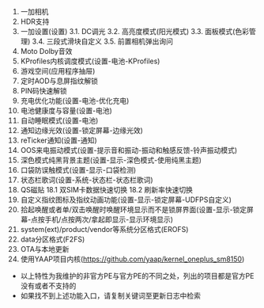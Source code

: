 1. 一加相机
2. HDR支持
3. 一加设置(设置)
  3.1. DC调光
  3.2. 高亮度模式(阳光模式)
  3.3. 面板模式(色彩管理)
  3.4. 三段式滑块自定义
  3.5. 前置相机弹出询问
4. Moto Dolby音效
5. KProfiles内核调度模式(设置-电池-KProfiles)
6. 游戏空间(应用程序抽屉)
7. 定时AOD与息屏指纹解锁
8. PIN码快速解锁
9. 充电优化功能(设置-电池-优化充电)
10. 电池健康度与容量(设置-电池)
11. 自动睡眠模式(设置-电池)
12. 通知边缘光效(设置-锁定屏幕-边缘光效)
13. reTicker通知(设置-通知)
14. OOS来电振动模式(设置-提示音和振动-振动和触感反馈-铃声振动模式)
15. 深色模式纯黑背景主题(设置-显示-深色模式-使用纯黑主题)
16. 口袋防误触模式(设置-显示-口袋检测)
17. 状态栏歌词(设置-系统-状态栏-状态栏歌词)
18. QS磁贴
   18.1 双SIM卡数据快速切换
   18.2 刷新率快速切换
19. 自定义指纹图标及指纹动画功能(设置-显示-锁定屏幕-UDFPS自定义)
20. 拾起唤醒或者单/双击唤醒时唤醒环境显示而不是锁屏界面(设置-显示-锁定屏幕-点按手机/点按两次/拿起即显示-显示环境显示)
21. system(ext)/product/vendor等系统分区格式(EROFS)
22. data分区格式(F2FS)
23. OTA与本地更新
24. 使用YAAP项目内核(https://github.com/yaap/kernel_oneplus_sm8150)

* 以上特性为我维护的非官方PE与官方PE的不同之处，列出的项目都是官方PE没有或者不支持的
* 如果找不到上述功能入口，请复制关键词至更新日志中检索
